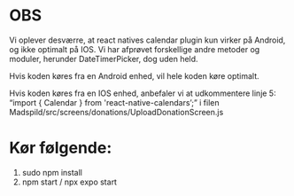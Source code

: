 # OBS
Vi oplever desværre, at react natives calendar plugin kun virker på Android, og ikke optimalt på IOS. Vi har afprøvet forskellige andre metoder og moduler, herunder DateTimerPicker, dog uden held.

Hvis koden køres fra en Android enhed, vil hele koden køre optimalt.

Hvis koden køres fra en IOS enhed, anbefaler vi at udkommentere linje 5: “import { Calendar } from 'react-native-calendars’;” i filen Madspild/src/screens/donations/UploadDonationScreen.js

# Kør følgende: 
1. sudo npm install
2. npm start / npx expo start